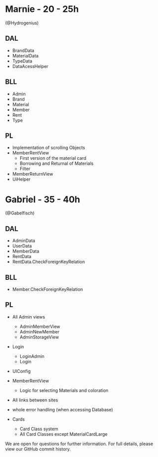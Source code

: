 
# Marnie - 20 - 25h
(@Hydrogenius)
## DAL

- BrandData
- MaterialData
- TypeData
- DataAcessHelper

## BLL

- Admin
- Brand
- Material
- Member
- Rent
- Type

## PL

- Implementation of scrolling Objects
- MemberRentView
	- First version of the material card
	- Borrowing and Returnal of Materials
	- Filter
- MemberReturnView
- UiHelper
# Gabriel - 35 - 40h
(@Gabelfisch)

## DAL

 - AdminData
 - UserData
 - MemberData
 - RentData
 - RentData.CheckForeignKeyRelation
## BLL

- Member.CheckForeignKeyRelation

## PL

- All Admin views
	- AdminMemberView
	- AdminNewMember
	- AdminStorageView

- Login
	- LoginAdmin
	- Login

- UIConfig

- MemberRentView
	- Logic for selecting Materials and coloration

- All links between sites
- whole error handling (when accessing Database)

- Cards
	- Card Class system
	- All Card Classes except MaterialCardLarge



We are open for questions for further information.
For full details, please view our GitHub commit history.
